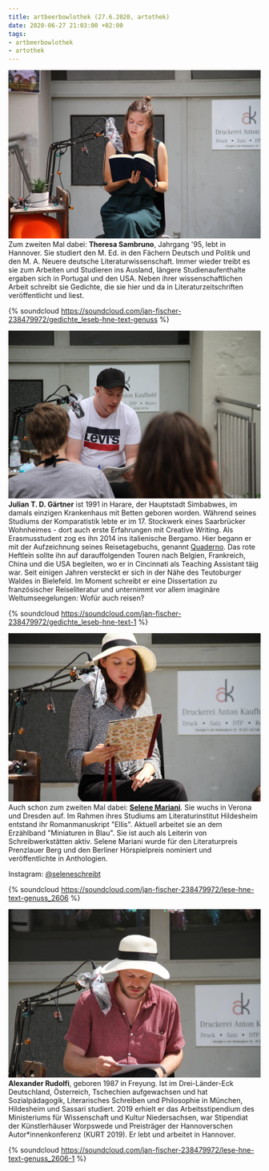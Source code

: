 ```yaml
---
title: artbeerbowlothek (27.6.2020, artothek)
date: 2020-06-27 21:03:00 +02:00
tags:
- artbeerbowlothek
- artothek
---
```


![80254503_677626569457774_4569130648036746038_o.jpg](/uploads/80254503_677626569457774_4569130648036746038_o.jpg)Zum zweiten Mal dabei: **Theresa Sambruno**, Jahrgang '95, lebt in Hannover. Sie studiert den M. Ed. in den Fächern Deutsch und Politik und den M. A. Neuere deutsche Literaturwissenschaft. Immer wieder treibt es sie zum Arbeiten und Studieren ins Ausland, längere Studienaufenthalte ergaben sich in Portugal und den USA. Neben ihrer wissenschaftlichen Arbeit schreibt sie Gedichte, die sie hier und da in Literaturzeitschriften veröffentlicht und liest.

{% soundcloud https://soundcloud.com/jan-fischer-238479972/gedichte_leseb-hne-text-genuss %}

![106205469_677627026124395_2139196456730781774_o.jpg](/uploads/106205469_677627026124395_2139196456730781774_o.jpg)**Julian T. D. Gärtner** ist 1991 in Harare, der Hauptstadt Simbabwes, im damals einzigen Krankenhaus mit Betten geboren worden. Während seines Studiums der Komparatistik lebte er im 17. Stockwerk eines Saarbrücker Wohnheimes - dort auch erste Erfahrungen mit Creative Writing. Als Erasmusstudent zog es ihn 2014 ins italienische Bergamo. Hier begann er mit der Aufzeichnung seines Reisetagebuchs, genannt [Quaderno](https://quaderno-reisetagebuch.blogspot.com/). Das rote Heftlein sollte ihn auf darauffolgenden Touren nach Belgien, Frankreich, China und die USA begleiten, wo er in Cincinnati als Teaching Assistant täig war. Seit einigen Jahren versteckt er sich in der Nähe des Teutoburger Waldes in Bielefeld. Im Moment schreibt er eine Dissertation zu französischer Reiseliteratur und unternimmt vor allem imaginäre Weltumseegelungen: Wofür auch reisen?

{% soundcloud https://soundcloud.com/jan-fischer-238479972/gedichte_leseb-hne-text-1 %}

![106186293_677627756124322_2204672997951335735_o.jpg](/uploads/106186293_677627756124322_2204672997951335735_o.jpg)Auch schon zum zweiten Mal dabei: **[Selene Mariani](https://www.selenemariani.com/)**.  Sie wuchs in Verona und Dresden auf. Im Rahmen ihres Studiums am Literaturinstitut Hildesheim entstand ihr Romanmanuskript "Ellis". Aktuell arbeitet sie an dem Erzählband "Miniaturen in Blau". Sie ist auch als Leiterin von Schreibwerkstätten aktiv. Selene Mariani wurde für den Literaturpreis Prenzlauer Berg und den Berliner Hörspielpreis nominiert und veröffentlichte in Anthologien.

Instagram: [@seleneschreibt](https://www.instagram.com/seleneschreibt/)

{% soundcloud https://soundcloud.com/jan-fischer-238479972/lese-hne-text-genuss_2606 %}

![106279364_677628652790899_2043170271240104295_o.jpg](/uploads/106279364_677628652790899_2043170271240104295_o.jpg)**Alexander Rudolfi**, geboren 1987 in Freyung. Ist im Drei-Länder-Eck Deutschland, Österreich, Tschechien aufgewachsen und hat Sozialpädagogik, Literarisches Schreiben und Philosophie in München, Hildesheim und Sassari studiert. 2019 erhielt er das Arbeitsstipendium des Ministeriums für Wissenschaft und Kultur Niedersachsen, war Stipendiat der Künstlerhäuser Worpswede und Preisträger der Hannoverschen Autor\*innenkonferenz (KURT 2019). Er lebt und arbeitet in Hannover.

{% soundcloud https://soundcloud.com/jan-fischer-238479972/lese-hne-text-genuss_2606-1 %}